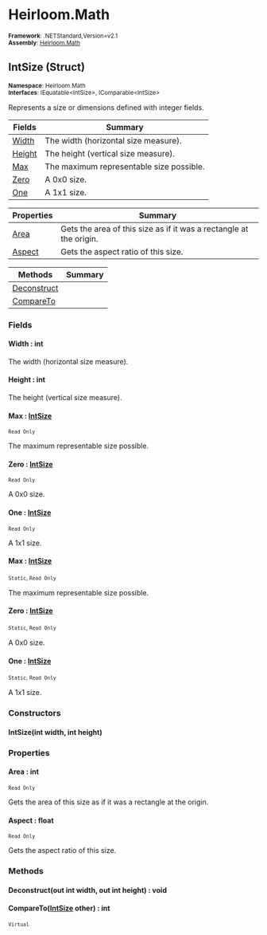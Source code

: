 # Heirloom.Math

<small>**Framework**: .NETStandard,Version=v2.1</small>  
<small>**Assembly**: [Heirloom.Math](../Heirloom.Math/Heirloom.Math.md)</small>  

## IntSize (Struct)
<small>**Namespace**: Heirloom.Math</sub></small>  
<small>**Interfaces**: IEquatable\<IntSize>, IComparable\<IntSize></small>  

Represents a size or dimensions defined with integer fields.

| Fields                 | Summary                                  |
|------------------------|------------------------------------------|
| [Width](#WID68924896)  | The width (horizontal size measure).     |
| [Height](#HEIE098AAEB) | The height (vertical size measure).      |
| [Max](#MAXD4DA94E4)    | The maximum representable size possible. |
| [Zero](#ZERC7D5C0B8)   | A 0x0 size.                              |
| [One](#ONE62466566)    | A 1x1 size.                              |

| Properties             | Summary                                                            |
|------------------------|--------------------------------------------------------------------|
| [Area](#ARE9F5286F)    | Gets the area of this size as if it was a rectangle at the origin. |
| [Aspect](#ASP31635C5A) | Gets the aspect ratio of this size.                                |

| Methods                     | Summary |
|-----------------------------|---------|
| [Deconstruct](#DEC55B0AADE) |         |
| [CompareTo](#COMC972259B)   |         |

### Fields

#### <a name="WID68924896"></a>Width : int

The width (horizontal size measure).

#### <a name="HEIE098AAEB"></a>Height : int

The height (vertical size measure).

#### <a name="MAXD4DA94E4"></a>Max : [IntSize](Heirloom.Math.IntSize.md)
<small>`Read Only`</small>

The maximum representable size possible.

#### <a name="ZERC7D5C0B8"></a>Zero : [IntSize](Heirloom.Math.IntSize.md)
<small>`Read Only`</small>

A 0x0 size.

#### <a name="ONE62466566"></a>One : [IntSize](Heirloom.Math.IntSize.md)
<small>`Read Only`</small>

A 1x1 size.

#### <a name="MAXD4DA94E4"></a>Max : [IntSize](Heirloom.Math.IntSize.md)
<small>`Static`, `Read Only`</small>

The maximum representable size possible.

#### <a name="ZERC7D5C0B8"></a>Zero : [IntSize](Heirloom.Math.IntSize.md)
<small>`Static`, `Read Only`</small>

A 0x0 size.

#### <a name="ONE62466566"></a>One : [IntSize](Heirloom.Math.IntSize.md)
<small>`Static`, `Read Only`</small>

A 1x1 size.

### Constructors

#### IntSize(int width, int height)

### Properties

#### <a name="ARE9F5286F"></a>Area : int

<small>`Read Only`</small>

Gets the area of this size as if it was a rectangle at the origin.

#### <a name="ASP31635C5A"></a>Aspect : float

<small>`Read Only`</small>

Gets the aspect ratio of this size.

### Methods

#### <a name="DEC55B0AADE"></a>Deconstruct(out int width, out int height) : void


#### <a name="COMC972259B"></a>CompareTo([IntSize](Heirloom.Math.IntSize.md) other) : int
<small>`Virtual`</small>


